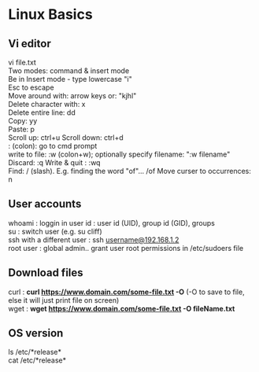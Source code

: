 # Linux Basics


## Vi editor
vi file.txt  
Two modes: command & insert mode  
Be in Insert mode - type lowercase "i"  
Esc to escape  
Move around with: arrow keys or: "kjhl"  
Delete character with: x  
Delete entire line: dd  
Copy: yy  
Paste: p  
Scroll up: ctrl+u
Scroll down: ctrl+d  
: (colon): go to cmd prompt  
write to file: :w (colon+w); optionally specify filename: ":w filename"
Discard: :q 
Write & quit : :wq  
Find: / (slash). E.g. finding the word "of"... /of
Move curser to occurrences: n  


## User accounts
whoami : loggin in user
id : user id (UID), group id (GID), groups  
su : switch user (e.g. su cliff)  
ssh with a different user : ssh username@192.168.1.2  
root user : global admin.. 
grant user root permissions in /etc/sudoers file  

## Download files
curl : **curl https://www.domain.com/some-file.txt -O** (-O to save to file, else it will just print file on screen)  
wget : **wget https://www.domain.com/some-file.txt -O fileName.txt**  


## OS version
ls /etc/\*release\*  
cat /etc/\*release\* 

